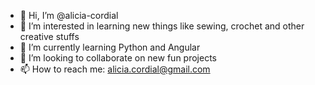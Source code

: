 - 👋 Hi, I’m @alicia-cordial
- 👀 I’m interested in learning new things like sewing, crochet and other creative stuffs
- 🌱 I’m currently learning Python and Angular
- 💞️ I’m looking to collaborate on new fun projects
- 📫 How to reach me: alicia.cordial@gmail.com

<!---
alicia-cordial/alicia-cordial is a ✨ special ✨ repository because its `README.md` (this file) appears on your GitHub profile.
You can click the Preview link to take a look at your changes.
--->
